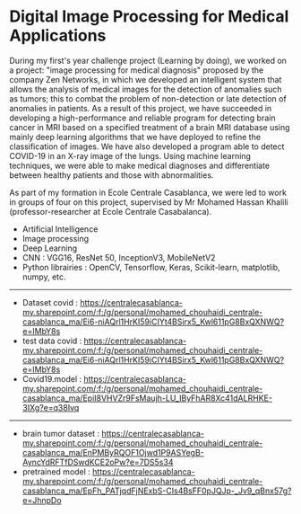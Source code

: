 # Digital Image Processing for Medical Applications

During my first's year challenge project (Learning by doing), we worked on a project: "image processing for medical diagnosis" proposed by the company Zen Networks, in which we developed an intelligent system that allows the analysis of medical images for the detection of anomalies such as tumors; this to combat the problem of non-detection or late detection of anomalies in patients. As a result of this project, we have succeeded in developing a high-performance and reliable program for detecting brain cancer in MRI based on a specified treatment of a brain MRI database using mainly deep learning algorithms that we have deployed to refine the classification of images. We have also developed a program able to detect COVID-19 in an X-ray image of the lungs. Using machine learning techniques, we were able to make medical diagnoses and differentiate between healthy patients and those with abnormalities.

As part of my formation in Ecole Centrale Casablanca, we were led to work in groups of four on this project, supervised by Mr Mohamed Hassan Khalili (professor-researcher at Ecole Centrale Casabalanca).

- Artificial Intelligence 
- Image processing 
- Deep Learning 
- CNN : VGG16, ResNet 50, InceptionV3, MobileNetV2 
- Python librairies : OpenCV, Tensorflow, Keras, Scikit-learn, matplotlib, numpy, etc.
----------------------------------------------------------------------------------------------------------------------------------------------------------------------------------
- Dataset covid : https://centralecasablanca-my.sharepoint.com/:f:/g/personal/mohamed_chouhaidi_centrale-casablanca_ma/Ei6-niAQrl1HrKI59iCIYt4BSirx5_Kwl611pG8BxQXNWQ?e=IMbY8s
- test data covid : https://centralecasablanca-my.sharepoint.com/:f:/g/personal/mohamed_chouhaidi_centrale-casablanca_ma/Ei6-niAQrl1HrKI59iCIYt4BSirx5_Kwl611pG8BxQXNWQ?e=IMbY8s
- Covid19.model : https://centralecasablanca-my.sharepoint.com/:f:/g/personal/mohamed_chouhaidi_centrale-casablanca_ma/EpiI8VHVZr9FsMaujh-LU_IByFhAR8Xc41dALRHKE-3IXg?e=q38Ivq
----------------------------------------------------------------------------------------------------------------------------------------------------------------------------------
- brain tumor dataset : https://centralecasablanca-my.sharepoint.com/:f:/g/personal/mohamed_chouhaidi_centrale-casablanca_ma/EnPMByRQOF1Ojwd1P9ASYegB-AyncYdRFTfDSwdKCE2oPw?e=7DS5s34
- pretrained model : https://centralecasablanca-my.sharepoint.com/:f:/g/personal/mohamed_chouhaidi_centrale-casablanca_ma/EpFh_PATjqdFjNExbS-CIs4BsFF0pJQJp-_Jv9_qBnx57g?e=JhnpDo

